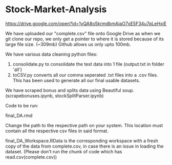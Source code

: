 # Stock-Market-Analysis

https://drive.google.com/open?id=1yQA8o5krmdbmAiaO7xE5F34u7qLeHxiE

We have uploaded our "complete.csv" file onto Google Drive as when we git clone our repo, we only get a pointer to where it is stored because of its large file size. (~309mb) Github allows us only upto 100mb.

We have various data cleaning python files:
1) consolidate.py to consolidate the test data into 1 file (output.txt in folder 'all')
2) toCSV.py converts all our comma seperated .txt files into a .csv files. This has been used to generate all our final usable datasets.

We have scraped bonus and splits data using Beautiful soup. (scrapebonuses.ipynb, stockSplitParser.ipynb)

Code to be run:

final_DA.rmd

Change the path to the respective path on your system. This location must contain all the respective csv files in said format.

final_DA_Workspace.RData is the corresponding workspace with a fresh copy of the data from complete.csv, in case there is an issue in loading the dataset. (Please don't run the chunk of code which has read.csv(complete.csv))

